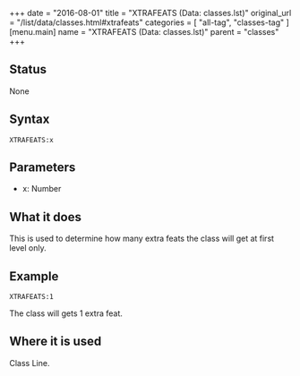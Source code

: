 +++
date = "2016-08-01"
title = "XTRAFEATS (Data: classes.lst)"
original_url = "/list/data/classes.html#xtrafeats"
categories = [ "all-tag", "classes-tag" ]
[menu.main]
    name = "XTRAFEATS (Data: classes.lst)"
    parent = "classes"
+++

## Status

None

## Syntax

`XTRAFEATS:x`

## Parameters

-   x: Number



What it does
------------

This is used to determine how many extra feats the class will get at
first level only.

Example
-------

`XTRAFEATS:1`

The class will gets 1 extra feat.

Where it is used
----------------

Class Line.

